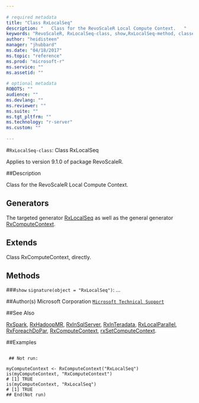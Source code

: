 ```yaml
--- 
 
# required metadata 
title: "Class RxLocalSeq" 
description: "   Class for the RevoScaleR Local Compute Context.   " 
keywords: "RevoScaleR, RxLocalSeq-class, show,RxLocalSeq-method, classes" 
author: "heidisteen" 
manager: "jhubbard" 
ms.date: "04/18/2017" 
ms.topic: "reference" 
ms.prod: "microsoft-r" 
ms.service: "" 
ms.assetid: "" 
 
# optional metadata 
ROBOTS: "" 
audience: "" 
ms.devlang: "" 
ms.reviewer: "" 
ms.suite: "" 
ms.tgt_pltfrm: "" 
ms.technology: "r-server" 
ms.custom: "" 
 
--- 
```

 
 
 
 
 #`RxLocalSeq-class`: Class RxLocalSeq

 Applies to version 9.1.0 of package RevoScaleR.
 
 ##Description
 
Class for the RevoScaleR Local Compute Context.  
 
 
 ## Generators 

 
The targeted generator [RxLocalSeq](RxLocalSeq.md) as well as the general generator
[RxComputeContext](../../r-reference/revoscaler/rxcomputecontext.md).
 
 ## Extends 

 
Class RxComputeContext, directly.
 
 ## Methods 

 


###`show`
`signature(object = "RxLocalSeq")`: ...



 
 ##Author(s)
 Microsoft Corporation [`Microsoft Technical Support`](https://go.microsoft.com/fwlink/?LinkID=698556&clcid=0x409)
 
 
 ##See Also
 
[RxSpark](RxSpark.md),
[RxHadoopMR](../../r-reference/revoscaler/rxhadoopmr.md),
[RxInSqlServer](../../r-reference/revoscaler/rxinsqlserver.md),
[RxInTeradata](../../r-reference/revoscaler/rxinteradata.md),
[RxLocalParallel](../../r-reference/revoscaler/rxlocalparallel.md),
[RxForeachDoPar](../../r-reference/revoscaler/rxforeachdopar.md),
[RxComputeContext](../../r-reference/revoscaler/rxcomputecontext.md),
[rxSetComputeContext](rxSetComputeContext.md).
   
 ##Examples

 ```
   
  ## Not run:
 
myComputeContext <- RxComputeContext("RxLocalSeq")
is(myComputeContext, "RxComputeContext")
# [1] TRUE
is(myComputeContext, "RxLocalSeq")
# [1] TRUE
 ## End(Not run) 
  
 
```
 
 
